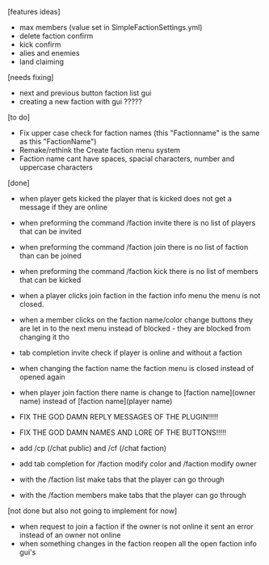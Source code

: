 [features ideas]
- max members (value set in SimpleFactionSettings.yml)
- delete faction confirm
- kick confirm
- alies and enemies
- land claiming

[needs fixing]
- next and previous button faction list gui
- creating a new faction with gui ?????


[to do]
- Fix upper case check for faction names (this "Factionname" is the same as this "FactionName")
- Remake/rethink the Create faction menu system
- Faction name cant have spaces, spacial characters, number and uppercase characters

[done]
- when player gets kicked the player that is kicked does not get a message if they are online
- when preforming the command /faction invite there is no list of players that can be invited
- when preforming the command /faction join there is no list of faction than can be joined
- when preforming the command /faction kick there is no list of members that can be kicked
- when a player clicks join faction in the faction info menu the menu is not closed.
- when a member clicks on the faction name/color change buttons they are let in to the next menu instead of blocked - they are blocked from changing it tho

- tab completion invite check if player is online and without a faction
- when changing the faction name the faction menu is closed instead of opened again
- when player join faction there name is change to [faction name](owner name) instead of [faction name](player name)
- FIX THE GOD DAMN REPLY MESSAGES OF THE PLUGIN!!!!!
- FIX THE GOD DAMN NAMES AND LORE OF THE BUTTONS!!!!!
- add /cp (/chat public) and /cf (/chat faction)
- add tab completion for /faction modify color and /faction modify owner
- with the /faction list make tabs that the player can go through
- with the /faction members make tabs that the player can go through

[not done but also not going to implement for now]
- when request to join a faction if the owner is not online it sent an error instead of an owner not online
- when something changes in the faction reopen all the open faction info gui's
